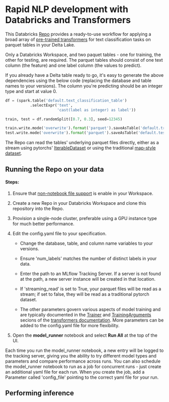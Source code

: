# Rapid NLP development with Databricks and Transformers

This Databricks [Repo](https://docs.databricks.com/repos.html) provides a ready-to-use workflow for applying a broad array of [pre-trained transformers](https://huggingface.co/transformers/pretrained_models.html) for text classification tasks on parquet tables in  your Delta Lake.  

Only a Databricks Workspace, and two paquet tables - one for training, the other for testing, are required. The parquet tables should consist of one text column (the feature) and one label column (the values to predict).

If you already have a Delta table ready to go, it's easy to generate the above dependencies using the below code (replacing the database and table names to your versions). The column you're predicting should be an integer type and start at value 0.

```python
df = (spark.table('default.text_classification_table')
           .selectExpr('text', 
                       'cast(label as integer) as label'))

train, test = df.randomSplit([0.7, 0.3], seed=12345)

train.write.mode('overwrite').format('parquet').saveAsTable('default.train_parquet')
test.write.mode('overwrite').format('parquet').saveAsTable('default.test_parquet')
```

The Repo can read the tables' underlying parquet files directly, either as a stream using pytorchs' [IterableDataset](https://pytorch.org/docs/stable/data.html#torch.utils.data.IterableDataset) or using the traditional [map-style dataset](https://pytorch.org/docs/stable/data.html#map-style-datasets).  

## Running the Repo on your data  
#### Steps:    
1. Ensure that [non-notebook file support](https://docs.databricks.com/repos.html#work-with-non-notebook-files-in-a-databricks-repo) is enable in your Workspace.  

2. Create a new Repo in your Databricks Workspace and clone this repository into the Repo.  

3. Provision a single-node cluster, preferable using a GPU instance type for much better performance.  

4. Edit the config.yaml file to your specification. 
    - Change the database, table, and column name variables to your versions.  

    - Ensure 'num_labels' matches the number of distinct labels in your data.  

    - Enter the path to an MLflow Tracking Server. If a server is not found at the path, a new server instance will be created in that location.  

    - If 'streaming_read' is set to True, your parquet files will be read as a stream; if set to false, they will be read as a traditional pytorch dataset.  

    - The other parameters govern various aspects of model training and are typically documented in the [Trainer](https://huggingface.co/transformers/main_classes/trainer.html#trainer) and [TrainingArguments](https://huggingface.co/transformers/main_classes/trainer.html#trainingarguments) secions of the [transformers documentation](https://huggingface.co/transformers/index.html). More parameters can be added to the config.yaml file for more flexibility.  

5. Open the **model_runner** notebook and select **Run All** at the top of the UI.  

Each time you run the model_runner notebook, a new entry will be logged to the tracking server, giving you the ability to try different model types and parameters and compare performance across runs. You can also schedule the model_runner notebook to run as a job for concurrent runs - just create an additional yaml file for each run. When you create the job, add a Parameter called 'config_file' pointing to the correct yaml file for your run.  

## Performing inference  









